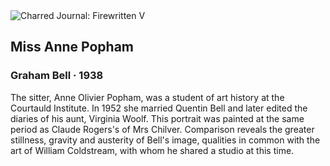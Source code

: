 <div class="artwork-of-the-day">
  <div class="container">
    <div class="img-wrapper">
      <img
        src="https://uploads4.wikiart.org/images/graham-bell/miss-anne-popham-1938.jpg!Large.jpg"
        alt="Charred Journal: Firewritten V" />
    </div>
    <div class="artwork-detail">
      <div class="artwork-origin"> 
        <h2 class="artwork-name">Miss Anne Popham</h2>
        <h3 class="artist">
          Graham Bell
                    ·  1938
        </h3>
      </div>
      <p class="description">
        <span class="artwork-description-text ng-binding" ng-bind-html="viewModel.ArtworkOfTheDay.Description | unsafe">The sitter, Anne Olivier Popham, was a student of art history at the Courtauld Institute. In 1952 she married Quentin Bell and later edited the diaries of his aunt, Virginia Woolf. This portrait was painted at the same period as Claude Rogers's of Mrs Chilver. Comparison reveals the greater stillness, gravity and austerity of Bell's image, qualities in common with the art of William Coldstream, with whom he shared a studio at this time.</span>
                        <div class="text-shadow-container ng-hide" ng-show="showShadow"></div>
      </p>
    </div>
  </div>

</div>
